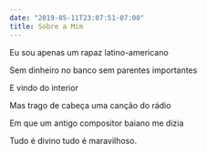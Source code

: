 ```yaml
---
date: "2019-05-11T23:07:51-07:00"
title: Sobre a Mim
---
```


Eu sou apenas um rapaz latino-americano

Sem dinheiro no banco sem parentes importantes

E vindo do interior

Mas trago de cabe&ccedil;a uma can&ccedil;&atilde;o do r&aacute;dio

Em que um antigo compositor baiano me dizia

Tudo &eacute; divino tudo &eacute; maravilhoso.

